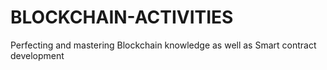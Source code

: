 # BLOCKCHAIN-ACTIVITIES
Perfecting and mastering Blockchain knowledge as well as Smart contract development
